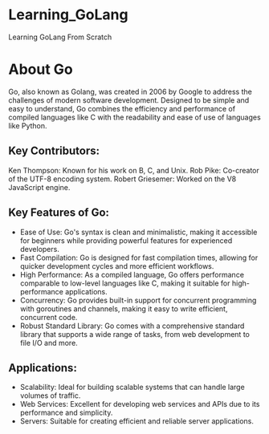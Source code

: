 # Learning_GoLang
Learning GoLang From Scratch

# About Go
Go, also known as Golang, was created in 2006 by Google to address the challenges of modern software development. Designed to be simple and easy to understand, Go combines the efficiency and performance of compiled languages like C with the readability and ease of use of languages like Python.

## Key Contributors:
Ken Thompson: Known for his work on B, C, and Unix.
Rob Pike: Co-creator of the UTF-8 encoding system.
Robert Griesemer: Worked on the V8 JavaScript engine.

## Key Features of Go:
* Ease of Use: Go's syntax is clean and minimalistic, making it accessible for beginners while providing powerful features for experienced developers.
* Fast Compilation: Go is designed for fast compilation times, allowing for quicker development cycles and more efficient workflows.
* High Performance: As a compiled language, Go offers performance comparable to low-level languages like C, making it suitable for high-performance applications.
* Concurrency: Go provides built-in support for concurrent programming with goroutines and channels, making it easy to write efficient, concurrent code.
* Robust Standard Library: Go comes with a comprehensive standard library that supports a wide range of tasks, from web development to file I/O and more.

## Applications:
* Scalability: Ideal for building scalable systems that can handle large volumes of traffic.
* Web Services: Excellent for developing web services and APIs due to its performance and simplicity.
* Servers: Suitable for creating efficient and reliable server applications.